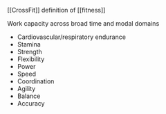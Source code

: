 [[CrossFit]] definition of [[fitness]]

Work capacity across broad time and modal domains

- Cardiovascular/respiratory endurance
- Stamina
- Strength
- Flexibility
- Power
- Speed
- Coordination
- Agility
- Balance
- Accuracy